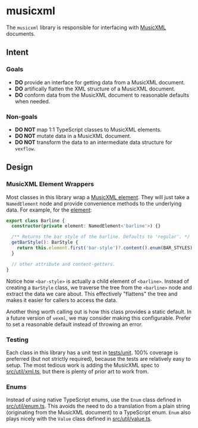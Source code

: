 # musicxml

The `musicxml` library is responsible for interfacing with [MusicXML](https://www.w3.org/2021/06/musicxml40/) documents.

## Intent

### Goals

- **DO** provide an interface for getting data from a MusicXML document.
- **DO** artifically flatten the XML structure of a MusicXML document.
- **DO** conform data from the MusicXML document to reasonable defaults when needed.

### Non-goals

- **DO NOT** map 1:1 TypeScript classes to MusicXML elements.
- **DO NOT** mutate data in a MusicXML document.
- **DO NOT** transform the data to an intermediate data structure for `vexflow`.

## Design

### MusicXML Element Wrappers

Most classes in this library wrap a [MusicXML element](https://www.w3.org/2021/06/musicxml40/musicxml-reference/elements/). They will just take a `NamedElement` node and provide convenience methods to the underlying data. For example, for the [<barline> element](https://www.w3.org/2021/06/musicxml40/musicxml-reference/elements/barline/):

```ts
export class Barline {
  constructor(private element: NamedElement<'barline'>) {}

  /** Returns the bar style of the barline. Defaults to 'regular'. */
  getBarStyle(): BarStyle {
    return this.element.first('bar-style')?.content().enum(BAR_STYLES) ?? 'regular';
  }

  // other attribute and content-getters.
}
```

Notice how `<bar-style>` is actually a child element of `<barline>`. Instead of creating a `BarStyle` class, we traverse the tree from the `<barline>` node and extract the data we care about. This effectively "flattens" the tree and makes it easier for callers to access the data.

Another thing worth calling out is how this class provides a static default. In a future version of `vexml`, we may consider making this configurable. Prefer to set a reasonable default instead of throwing an error.

### Testing

Each class in this library has a unit test in [tests/unit](../../tests/unit). 100% coverage is preferred (but not strictly required), because the tests are relatively easy to setup. The most tedious work is adding the MusicXML spec to [src/util/xml.ts](../util/xml.ts), but there is plenty of prior art to work from.

### Enums

Instead of using native TypeScript enums, use the `Enum` class defined in [src/util/enum.ts](../util/enum.ts). This avoids the need to do a translation from a plain string (originating from the MusicXML document) to a TypeScript enum. `Enum` also plays nicely with the `Value` class defined in [src/util/value.ts](../util/value.ts).

